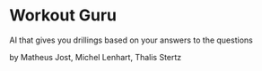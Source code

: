 # Workout Guru
AI that gives you drillings based on your answers to the questions

by Matheus Jost, Michel Lenhart, Thalis Stertz